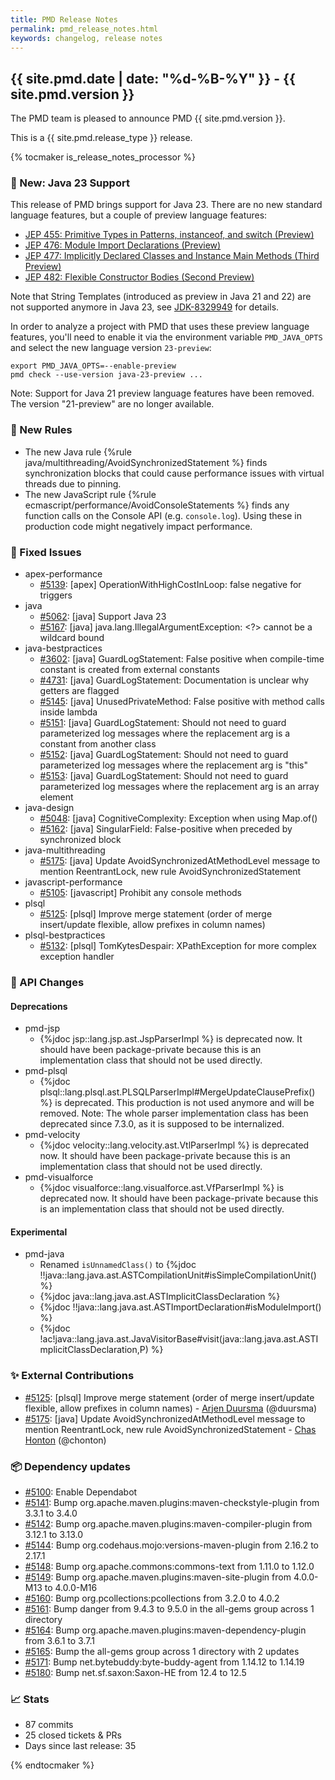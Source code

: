 ```yaml
---
title: PMD Release Notes
permalink: pmd_release_notes.html
keywords: changelog, release notes
---
```


## {{ site.pmd.date | date: "%d-%B-%Y" }} - {{ site.pmd.version }}

The PMD team is pleased to announce PMD {{ site.pmd.version }}.

This is a {{ site.pmd.release_type }} release.

{% tocmaker is_release_notes_processor %}

### 🚀 New: Java 23 Support
This release of PMD brings support for Java 23. There are no new standard language features,
but a couple of preview language features:

* [JEP 455: Primitive Types in Patterns, instanceof, and switch (Preview)](https://openjdk.org/jeps/455)
* [JEP 476: Module Import Declarations (Preview)](https://openjdk.org/jeps/476)
* [JEP 477: Implicitly Declared Classes and Instance Main Methods (Third Preview)](https://openjdk.org/jeps/477)
* [JEP 482: Flexible Constructor Bodies (Second Preview)](https://openjdk.org/jeps/482)

Note that String Templates (introduced as preview in Java 21 and 22) are not supported anymore in Java 23,
see [JDK-8329949](https://bugs.openjdk.org/browse/JDK-8329949) for details.

In order to analyze a project with PMD that uses these preview language features,
you'll need to enable it via the environment variable `PMD_JAVA_OPTS` and select the new language
version `23-preview`:

    export PMD_JAVA_OPTS=--enable-preview
    pmd check --use-version java-23-preview ...

Note: Support for Java 21 preview language features have been removed. The version "21-preview"
are no longer available.

### 🌟 New Rules
* The new Java rule {%rule java/multithreading/AvoidSynchronizedStatement %} finds synchronization blocks that
  could cause performance issues with virtual threads due to pinning.
* The new JavaScript rule {%rule ecmascript/performance/AvoidConsoleStatements %} finds any function calls
  on the Console API (e.g. `console.log`). Using these in production code might negatively impact performance.

### 🐛 Fixed Issues
* apex-performance
  * [#5139](https://github.com/pmd/pmd/issues/5139): \[apex] OperationWithHighCostInLoop: false negative for triggers
* java
  * [#5062](https://github.com/pmd/pmd/issues/5062): \[java] Support Java 23
  * [#5167](https://github.com/pmd/pmd/issues/5167): \[java] java.lang.IllegalArgumentException: \<?\> cannot be a wildcard bound
* java-bestpractices
  * [#3602](https://github.com/pmd/pmd/issues/3602): \[java] GuardLogStatement: False positive when compile-time constant is created from external constants
  * [#4731](https://github.com/pmd/pmd/issues/4731): \[java] GuardLogStatement: Documentation is unclear why getters are flagged
  * [#5145](https://github.com/pmd/pmd/issues/5145): \[java] UnusedPrivateMethod: False positive with method calls inside lambda
  * [#5151](https://github.com/pmd/pmd/issues/5151): \[java] GuardLogStatement: Should not need to guard parameterized log messages where the replacement arg is a constant from another class
  * [#5152](https://github.com/pmd/pmd/issues/5152): \[java] GuardLogStatement: Should not need to guard parameterized log messages where the replacement arg is "this"
  * [#5153](https://github.com/pmd/pmd/issues/5153): \[java] GuardLogStatement: Should not need to guard parameterized log messages where the replacement arg is an array element
* java-design
  * [#5048](https://github.com/pmd/pmd/issues/5084): \[java] CognitiveComplexity: Exception when using Map.of()
  * [#5162](https://github.com/pmd/pmd/issues/5162): \[java] SingularField: False-positive when preceded by synchronized block
* java-multithreading
  * [#5175](https://github.com/pmd/pmd/issues/5175): \[java] Update AvoidSynchronizedAtMethodLevel message to mention ReentrantLock, new rule AvoidSynchronizedStatement
* javascript-performance
  * [#5105](https://github.com/pmd/pmd/issues/5105): \[javascript] Prohibit any console methods
* plsql
  * [#5125](https://github.com/pmd/pmd/pull/5125): \[plsql] Improve merge statement (order of merge insert/update flexible, allow prefixes in column names)
* plsql-bestpractices
  * [#5132](https://github.com/pmd/pmd/issues/5132): \[plsql] TomKytesDespair: XPathException for more complex exception handler

### 🚨 API Changes
#### Deprecations
* pmd-jsp
  * {%jdoc jsp::lang.jsp.ast.JspParserImpl %} is deprecated now. It should have been package-private
    because this is an implementation class that should not be used directly.
* pmd-plsql
  * {%jdoc plsql::lang.plsql.ast.PLSQLParserImpl#MergeUpdateClausePrefix() %} is deprecated. This production is
    not used anymore and will be removed. Note: The whole parser implementation class has been deprecated since 7.3.0,
    as it is supposed to be internalized.
* pmd-velocity
  * {%jdoc velocity::lang.velocity.ast.VtlParserImpl %} is deprecated now. It should have been package-private
    because this is an implementation class that should not be used directly.
* pmd-visualforce
  * {%jdoc visualforce::lang.visualforce.ast.VfParserImpl %} is deprecated now. It should have been package-private
    because this is an implementation class that should not be used directly.

#### Experimental
* pmd-java
  * Renamed `isUnnamedClass()` to {%jdoc !!java::lang.java.ast.ASTCompilationUnit#isSimpleCompilationUnit() %}
  * {%jdoc java::lang.java.ast.ASTImplicitClassDeclaration %}
  * {%jdoc !!java::lang.java.ast.ASTImportDeclaration#isModuleImport() %}
  * {%jdoc !ac!java::lang.java.ast.JavaVisitorBase#visit(java::lang.java.ast.ASTImplicitClassDeclaration,P) %}

### ✨ External Contributions
* [#5125](https://github.com/pmd/pmd/pull/5125): \[plsql] Improve merge statement (order of merge insert/update flexible, allow prefixes in column names) - [Arjen Duursma](https://github.com/duursma) (@duursma)
* [#5175](https://github.com/pmd/pmd/pull/5175): \[java] Update AvoidSynchronizedAtMethodLevel message to mention ReentrantLock, new rule AvoidSynchronizedStatement - [Chas Honton](https://github.com/chonton) (@chonton)

### 📦 Dependency updates
* [#5100](https://github.com/pmd/pmd/issues/5100): Enable Dependabot
* [#5141](https://github.com/pmd/pmd/issues/5141): Bump org.apache.maven.plugins:maven-checkstyle-plugin from 3.3.1 to 3.4.0
* [#5142](https://github.com/pmd/pmd/issues/5142): Bump org.apache.maven.plugins:maven-compiler-plugin from 3.12.1 to 3.13.0
* [#5144](https://github.com/pmd/pmd/issues/5144): Bump org.codehaus.mojo:versions-maven-plugin from 2.16.2 to 2.17.1
* [#5148](https://github.com/pmd/pmd/issues/5148): Bump org.apache.commons:commons-text from 1.11.0 to 1.12.0
* [#5149](https://github.com/pmd/pmd/issues/5149): Bump org.apache.maven.plugins:maven-site-plugin from 4.0.0-M13 to 4.0.0-M16
* [#5160](https://github.com/pmd/pmd/issues/5160): Bump org.pcollections:pcollections from 3.2.0 to 4.0.2
* [#5161](https://github.com/pmd/pmd/issues/5161): Bump danger from 9.4.3 to 9.5.0 in the all-gems group across 1 directory
* [#5164](https://github.com/pmd/pmd/issues/5164): Bump org.apache.maven.plugins:maven-dependency-plugin from 3.6.1 to 3.7.1
* [#5165](https://github.com/pmd/pmd/issues/5165): Bump the all-gems group across 1 directory with 2 updates
* [#5171](https://github.com/pmd/pmd/issues/5171): Bump net.bytebuddy:byte-buddy-agent from 1.14.12 to 1.14.19
* [#5180](https://github.com/pmd/pmd/issues/5180): Bump net.sf.saxon:Saxon-HE from 12.4 to 12.5

### 📈 Stats
* 87 commits
* 25 closed tickets & PRs
* Days since last release: 35

{% endtocmaker %}
